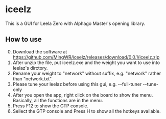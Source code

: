 # iceelz
This is a GUI for Leela Zero with Alphago Master's opening library.

## How to use
0. Download the software at https://github.com/MingWR/iceelz/releases/download/0.0.1/iceelz.zip
1. After unzip the file, put iceelz.exe and the weight you want to use into leelaz's dirctory.
2. Rename your weight to "network" without suffix, e.g. "network" rather than "network.txt".
3. Please tune your leelaz before using this gui, e.g. --full-tuner --tune-only
4. After you open the app, right click on the board to show the menu. Basically, all the functions are in the menu.
5. Press F12 to show the GTP console.
6. Sellect the GTP console and Press H to show all the hotkeys available.
